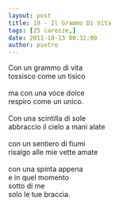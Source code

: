 ```yaml
---
layout: post
title: 19 - Il Grammo Di Vita
tags: [25 carezze,]
date: 2011-10-13 00:32:00
author: pietro
---
```

Con un grammo di vita<br/>tossisco come un tisico<br/><br/>ma con una voce dolce<br/>respiro come un unico.<br/><br/>Con una scintilla di sole<br/>abbraccio il cielo a mani alate<br/><br/>con un sentiero di fiumi<br/>risalgo alle mie vette amate<br/><br/>con una spinta appena<br/>e in quel momento<br/>sotto di me<br/>solo le tue braccia.
